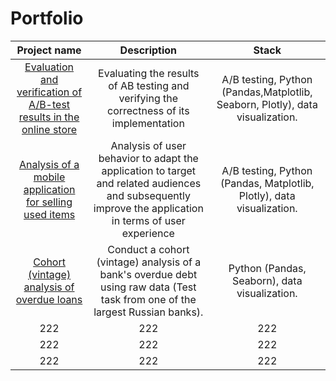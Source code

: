 # Portfolio
| Project name | Description | Stack |
| :---------------------------------------------------------------------------------------------: | :--------------------------------------------------------------------------------------: |:---------------------------:|
|[Evaluation and verification of A/B-test results in the online store](https://github.com/kuznets23/Portfolio/tree/main/Evaluation%20and%20verification%20of%20AB-test)| Evaluating the results of AB testing and verifying the correctness of its implementation | A/B testing, Python (Pandas,Matplotlib, Seaborn, Plotly), data visualization. |
[Analysis of a mobile application for selling used items](https://github.com/kuznets23/Portfolio/tree/main/Analysis%20of%20a%20mobile%20application%20for%20selling%20used%20items)  | Analysis of user behavior to adapt the application to target and related audiences and subsequently improve the application in terms of user experience | A/B testing, Python (Pandas, Matplotlib, Plotly), data visualization. 
[Сohort (vintage) analysis of overdue loans](https://github.com/kuznets23/Portfolio/tree/main/%D0%A1ohort%20(vintage)%20analysis%20of%20overdue%20loans) | Conduct a cohort (vintage) analysis of a bank's overdue debt using raw data (Test task from one of the largest Russian banks). | Python (Pandas, Seaborn), data visualization. 
222 | 222 | 222
222 | 222 | 222
222 | 222 | 222
